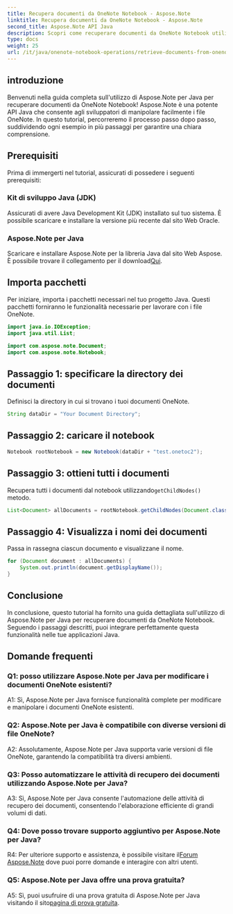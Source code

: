 ```yaml
---
title: Recupera documenti da OneNote Notebook - Aspose.Note
linktitle: Recupera documenti da OneNote Notebook - Aspose.Note
second_title: Aspose.Note API Java
description: Scopri come recuperare documenti da OneNote Notebook utilizzando Aspose.Note per Java. Segui la nostra guida passo passo per un'integrazione perfetta.
type: docs
weight: 25
url: /it/java/onenote-notebook-operations/retrieve-documents-from-onenote-notebook/
---
```

## introduzione

Benvenuti nella guida completa sull'utilizzo di Aspose.Note per Java per recuperare documenti da OneNote Notebook! Aspose.Note è una potente API Java che consente agli sviluppatori di manipolare facilmente i file OneNote. In questo tutorial, percorreremo il processo passo dopo passo, suddividendo ogni esempio in più passaggi per garantire una chiara comprensione.

## Prerequisiti

Prima di immergerti nel tutorial, assicurati di possedere i seguenti prerequisiti:

### Kit di sviluppo Java (JDK)

Assicurati di avere Java Development Kit (JDK) installato sul tuo sistema. È possibile scaricare e installare la versione più recente dal sito Web Oracle.

### Aspose.Note per Java

 Scaricare e installare Aspose.Note per la libreria Java dal sito Web Aspose. È possibile trovare il collegamento per il download[Qui](https://releases.aspose.com/note/java/).

## Importa pacchetti

Per iniziare, importa i pacchetti necessari nel tuo progetto Java. Questi pacchetti forniranno le funzionalità necessarie per lavorare con i file OneNote.

```java
import java.io.IOException;
import java.util.List;

import com.aspose.note.Document;
import com.aspose.note.Notebook;
```

## Passaggio 1: specificare la directory dei documenti

Definisci la directory in cui si trovano i tuoi documenti OneNote.

```java
String dataDir = "Your Document Directory";
```

## Passaggio 2: caricare il notebook

```java
Notebook rootNotebook = new Notebook(dataDir + "test.onetoc2");
```

## Passaggio 3: ottieni tutti i documenti

 Recupera tutti i documenti dal notebook utilizzando`getChildNodes()` metodo.

```java
List<Document> allDocuments = rootNotebook.getChildNodes(Document.class);
```

## Passaggio 4: Visualizza i nomi dei documenti

Passa in rassegna ciascun documento e visualizzane il nome.

```java
for (Document document : allDocuments) {
    System.out.println(document.getDisplayName());
}
```

## Conclusione

In conclusione, questo tutorial ha fornito una guida dettagliata sull'utilizzo di Aspose.Note per Java per recuperare documenti da OneNote Notebook. Seguendo i passaggi descritti, puoi integrare perfettamente questa funzionalità nelle tue applicazioni Java.

## Domande frequenti

### Q1: posso utilizzare Aspose.Note per Java per modificare i documenti OneNote esistenti?

A1: Sì, Aspose.Note per Java fornisce funzionalità complete per modificare e manipolare i documenti OneNote esistenti.

### Q2: Aspose.Note per Java è compatibile con diverse versioni di file OneNote?

A2: Assolutamente, Aspose.Note per Java supporta varie versioni di file OneNote, garantendo la compatibilità tra diversi ambienti.

### Q3: Posso automatizzare le attività di recupero dei documenti utilizzando Aspose.Note per Java?

A3: Sì, Aspose.Note per Java consente l'automazione delle attività di recupero dei documenti, consentendo l'elaborazione efficiente di grandi volumi di dati.

### Q4: Dove posso trovare supporto aggiuntivo per Aspose.Note per Java?

 R4: Per ulteriore supporto e assistenza, è possibile visitare il[Forum Aspose.Note](https://forum.aspose.com/c/note/28) dove puoi porre domande e interagire con altri utenti.

### Q5: Aspose.Note per Java offre una prova gratuita?

 A5: Sì, puoi usufruire di una prova gratuita di Aspose.Note per Java visitando il sito[pagina di prova gratuita](https://releases.aspose.com/).